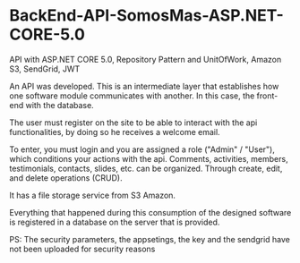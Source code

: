 # BackEnd-API-SomosMas-ASP.NET-CORE-5.0
API with ASP.NET CORE 5.0, Repository Pattern and UnitOfWork, Amazon S3, SendGrid, JWT 

An API was developed. This is an intermediate layer that establishes how one software module communicates with another. In this case, the front-end with the database.

The user must register on the site to be able to interact with the api functionalities, by doing so he receives a welcome email.

To enter, you must login and you are assigned a role ("Admin" / "User"), which conditions your actions with the api.
Comments, activities, members, testimonials, contacts, slides, etc. can be organized. Through create, edit, and delete operations (CRUD).

It has a file storage service from S3 Amazon.

Everything that happened during this consumption of the designed software is registered in a database on the server that is provided.

PS: The security parameters, the appsetings, the key and the sendgrid have not been uploaded for security reasons
